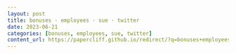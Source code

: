 ```yaml
---
layout: post
title: bonuses · employees · sue · twitter
date: 2023-06-21
categories: [bonuses, employees, sue, twitter]
content_url: https://papercliff.github.io/redirect/?q=bonuses+employees+sue+twitter&tbs=cdr:1,cd_min:6/20/2023,cd_max:6/22/2023
---
```

